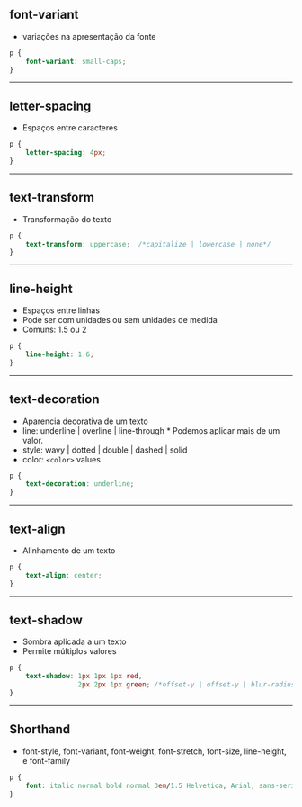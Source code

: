 ## font-variant

* variações na apresentação da fonte

```css
p {
    font-variant: small-caps;
}
```
-------------------------------------------------

## letter-spacing

* Espaços entre caracteres

```css
p {
    letter-spacing: 4px;
}
```
-------------------------------------------------
## text-transform

* Transformação do texto

```css
p {
    text-transform: uppercase;  /*capitalize | lowercase | none*/
}
```
-----------------------------------------------
## line-height

* Espaços entre linhas
* Pode ser com unidades ou sem unidades de medida
* Comuns: 1.5 ou 2

```css
p {
    line-height: 1.6;
}
```
-----------------------------------------------
## text-decoration

* Aparencia decorativa de um texto
* line: underline | overline | line-through
        * Podemos aplicar mais de um valor.
* style: wavy | dotted | double | dashed | solid
* color: `<color>` values

```css
p {
    text-decoration: underline;
}
```
-----------------------------------------------

## text-align

* Alinhamento de um texto

```css
p {
    text-align: center;
}
```
----------------------------------------------

## text-shadow

* Sombra aplicada a um texto
* Permite múltiplos valores

```css
p {
    text-shadow: 1px 1px 1px red,
                 2px 2px 1px green; /*offset-y | offset-y | blur-radius | color */
}
```
---------------------------------------------

## Shorthand 

* font-style, font-variant, font-weight, font-stretch, font-size, line-height, e font-family

```css
p {
    font: italic normal bold normal 3em/1.5 Helvetica, Arial, sans-serif;
}
```




